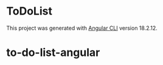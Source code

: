 # ToDoList

This project was generated with [Angular CLI](https://github.com/angular/angular-cli) version 18.2.12.

# to-do-list-angular
